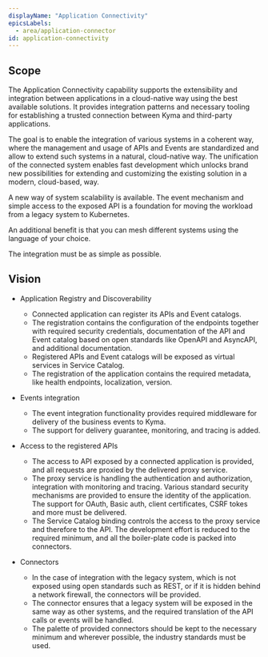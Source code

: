 ```yaml
---
displayName: "Application Connectivity"
epicsLabels:
  - area/application-connector
id: application-connectivity
---
```


## Scope

The Application Connectivity capability supports the extensibility and integration between applications in a cloud-native way using the best available solutions.
It provides integration patterns and necessary tooling for establishing a trusted connection between Kyma and third-party applications.

The goal is to enable the integration of various systems in a coherent way, where the management and usage of APIs and Events are standardized and allow to extend such systems in a natural, cloud-native way.
The unification of the connected system enables fast development which unlocks brand new possibilities for extending and customizing the existing solution in a modern, cloud-based, way.

A new way of system scalability is available. The event mechanism and simple access to the exposed API is a foundation for moving the workload from a legacy system to Kubernetes.

An additional benefit is that you can mesh different systems using the language of your choice.

The integration must be as simple as possible.

## Vision

* Application Registry and Discoverability

    * Connected application can register its APIs and Event catalogs. 
    * The registration contains the configuration of the endpoints together with required security credentials, documentation of the API and Event catalog based on open standards like OpenAPI and AsyncAPI, and additional documentation.
    * Registered APIs and Event catalogs will be exposed as virtual services in Service Catalog.
    * The registration of the application contains the required metadata, like health endpoints, localization, version.
    
* Events integration
    * The event integration functionality provides required middleware for delivery of the business events to Kyma.
    * The support for delivery guarantee, monitoring, and tracing is added.
    
* Access to the registered APIs
    * The access to API exposed by a connected application is provided, and all requests are proxied by the delivered proxy service.
    * The proxy service is handling the authentication and authorization, integration with monitoring and tracing. Various standard security mechanisms are provided to ensure the identity of the application. The support for OAuth, Basic auth, client certificates, CSRF tokes and more must be delivered.
    * The Service Catalog binding controls the access to the proxy service and therefore to the API. The development effort is reduced to the required minimum, and all the boiler-plate code is packed into connectors.
    
* Connectors
    * In the case of integration with the legacy system, which is not exposed using open standards such as REST, or if it is hidden behind a network firewall, the connectors will be provided.
    * The connector ensures that a legacy system will be exposed in the same way as other systems, and the required translation of the API calls or events will be handled. 
    * The palette of provided connectors should be kept to the necessary minimum and wherever possible, the industry standards must be used.
